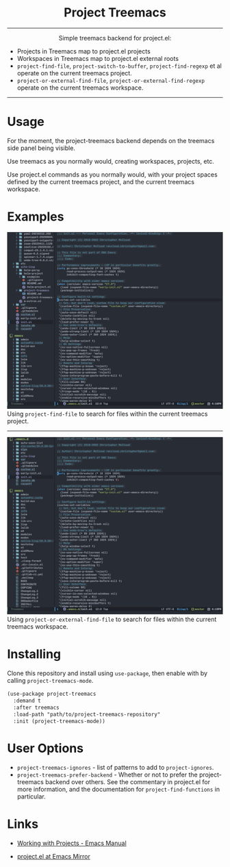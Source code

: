 <h1 align="center">Project Treemacs</h1>
<hr>
<p align="center">
Simple treemacs backend for project.el:

* Projects in Treemacs map to project.el projects
* Workspaces in Treemacs map to project.el external roots
* `project-find-file`, `project-switch-to-buffer`, `project-find-regexp` et al operate on the current treemacs project.
* `project-or-external-find-file`, `project-or-external-find-regexp` operate on the current treemacs workspace.
</p>
<hr>

# Usage
For the moment, the project-treemacs backend depends on the treemacs side panel being visible. 

Use treemacs as you normally would, creating workspaces, projects, etc. 

Use project.el commands as you normally would, with your project spaces defined by the current treemacs project, and the current treemacs workspace.
# Examples
![treemacs-project-search](https://github.com/cmccloud/project-treemacs/blob/master/examples/project-search.gif?raw=true)
Using `project-find-file` to search for files within the current treemacs project.
<hr>

![treemacs-workspace-search](https://github.com/cmccloud/project-treemacs/blob/master/examples/workspace-search.gif?raw=true)
Using `project-or-external-find-file` to search for files within the current treemacs workspace.
# Installing
Clone this repository and install using `use-package`, then enable with by calling `project-treemacs-mode`.

``` emacs-lisp
(use-package project-treemacs
  :demand t
  :after treemacs
  :load-path "path/to/project-treemacs-repository"
  :init (project-treemacs-mode))
```
# User Options
* `project-treemacs-ignores` - list of patterns to add to `project-ignores`.
* `project-treemacs-prefer-backend` - Whether or not to prefer the project-treemacs backend over others. See the commentary in project.el for more information, and the documentation for `project-find-functions` in particular.

# Links
* [Working with Projects - Emacs Manual](https://www.gnu.org/software/emacs/manual/html_node/emacs/Projects.html)

* [project.el at Emacs Mirror](https://github.com/emacs-mirror/emacs/blob/master/lisp/progmodes/project.el)



